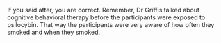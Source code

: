 If you said after, you are correct. Remember, Dr Griffis talked about cognitive  behavioral therapy before the participants were exposed to psilocybin. That way  the participants were very aware of how often they smoked and when they smoked.  